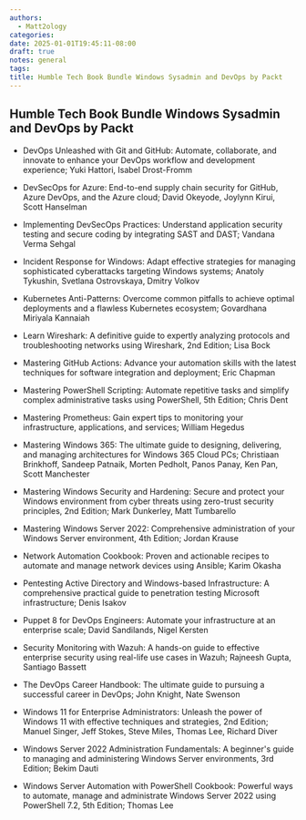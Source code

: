 ```yaml
---
authors:
  - Matt2ology
categories: 
date: 2025-01-01T19:45:11-08:00
draft: true
notes: general
tags: 
title: Humble Tech Book Bundle Windows Sysadmin and DevOps by Packt
---
```


## Humble Tech Book Bundle Windows Sysadmin and DevOps by Packt

- DevOps Unleashed with Git and GitHub: Automate, collaborate, and innovate to enhance your DevOps workflow and development experience; Yuki Hattori, Isabel Drost-Fromm

- DevSecOps for Azure: End-to-end supply chain security for GitHub, Azure DevOps, and the Azure cloud; David Okeyode, Joylynn Kirui, Scott Hanselman

- Implementing DevSecOps Practices: Understand application security testing and secure coding by integrating SAST and DAST; Vandana Verma Sehgal

- Incident Response for Windows: Adapt effective strategies for managing sophisticated cyberattacks targeting Windows systems; Anatoly Tykushin, Svetlana Ostrovskaya, Dmitry Volkov

- Kubernetes Anti-Patterns: Overcome common pitfalls to achieve optimal deployments and a flawless Kubernetes ecosystem; Govardhana Miriyala Kannaiah

- Learn Wireshark: A definitive guide to expertly analyzing protocols and troubleshooting networks using Wireshark, 2nd Edition; Lisa Bock

- Mastering GitHub Actions: Advance your automation skills with the latest techniques for software integration and deployment; Eric Chapman

- Mastering PowerShell Scripting: Automate repetitive tasks and simplify complex administrative tasks using PowerShell, 5th Edition; Chris Dent

- Mastering Prometheus: Gain expert tips to monitoring your infrastructure, applications, and services; William Hegedus

- Mastering Windows 365: The ultimate guide to designing, delivering, and managing architectures for Windows 365 Cloud PCs; Christiaan Brinkhoff, Sandeep Patnaik, Morten Pedholt, Panos Panay, Ken Pan, Scott Manchester

- Mastering Windows Security and Hardening: Secure and protect your Windows environment from cyber threats using zero-trust security principles, 2nd Edition; Mark Dunkerley, Matt Tumbarello

- Mastering Windows Server 2022: Comprehensive administration of your Windows Server environment, 4th Edition; Jordan Krause

- Network Automation Cookbook: Proven and actionable recipes to automate and manage network devices using Ansible; Karim Okasha

- Pentesting Active Directory and Windows-based Infrastructure: A comprehensive practical guide to penetration testing Microsoft infrastructure; Denis Isakov

- Puppet 8 for DevOps Engineers: Automate your infrastructure at an enterprise scale; David Sandilands, Nigel Kersten

- Security Monitoring with Wazuh: A hands-on guide to effective enterprise security using real-life use cases in Wazuh; Rajneesh Gupta, Santiago Bassett

- The DevOps Career Handbook: The ultimate guide to pursuing a successful career in DevOps; John Knight, Nate Swenson

- Windows 11 for Enterprise Administrators: Unleash the power of Windows 11 with effective techniques and strategies, 2nd Edition; Manuel Singer, Jeff Stokes, Steve Miles, Thomas Lee, Richard Diver

- Windows Server 2022 Administration Fundamentals: A beginner's guide to managing and administering Windows Server environments, 3rd Edition; Bekim Dauti

- Windows Server Automation with PowerShell Cookbook: Powerful ways to automate, manage and administrate Windows Server 2022 using PowerShell 7.2, 5th Edition; Thomas Lee
